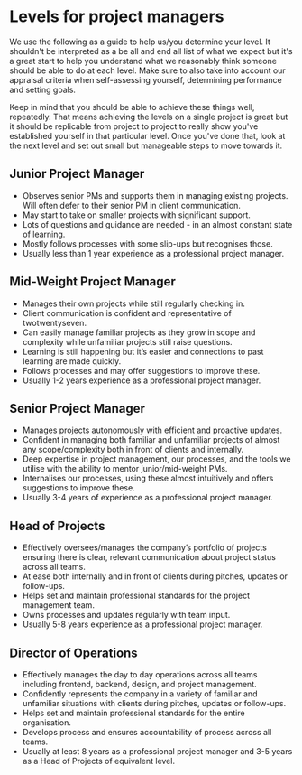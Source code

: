 # Levels for project managers

We use the following as a guide to help us/you determine your level. It shouldn't be interpreted as a be all and end all list of what we expect but it's a great start to help you understand what we reasonably think someone should be able to do at each level. Make sure to also take into account our appraisal criteria when self-assessing yourself, determining performance and setting goals. 

Keep in mind that you should be able to achieve these things well, repeatedly. That means achieving the levels on a single project is great but it should be replicable from project to project to really show you've established yourself in that particular level. Once you've done that, look at the next level and set out small but manageable steps to move towards it. 

## Junior Project Manager

* Observes senior PMs and supports them in managing existing projects. Will often defer to their senior PM in client communication. 
* May start to take on smaller projects with significant support. 
* Lots of questions and guidance are needed - in an almost constant state of learning. 
* Mostly follows processes with some slip-ups but recognises those.
* Usually less than 1 year experience as a professional project manager. 

## Mid-Weight Project Manager

* Manages their own projects while still regularly checking in. 
* Client communication is confident and representative of twotwentyseven.
* Can easily manage familiar projects as they grow in scope and complexity while unfamiliar projects still raise questions.
* Learning is still happening but it’s easier and connections to past learning are made quickly. 
* Follows processes and may offer suggestions to improve these. 
* Usually 1-2 years experience as a professional project manager. 

## Senior Project Manager

* Manages projects autonomously with efficient and proactive updates. 
* Confident in managing both familiar and unfamiliar projects of almost any scope/complexity both in front of clients and internally. 
* Deep expertise in project management, our processes, and the tools we utilise with the ability to mentor junior/mid-weight PMs.
* Internalises our processes, using these almost intuitively and offers suggestions to improve these.
* Usually 3-4 years of experience as a professional project manager. 

## Head of Projects

* Effectively oversees/manages the company’s portfolio of projects ensuring there is clear, relevant communication about project status across all teams. 
* At ease both internally and in front of clients during pitches, updates or follow-ups. 
* Helps set and maintain professional standards for the project management team.
* Owns processes and updates regularly with team input. 
* Usually 5-8 years experience as a professional project manager.

## Director of Operations

* Effectively manages the day to day operations across all teams including frontend, backend, design, and project management. 
* Confidently represents the company in a variety of familiar and unfamiliar situations with clients during pitches, updates or follow-ups. 
* Helps set and maintain professional standards for the entire organisation. 
* Develops process and ensures accountability of process across all teams.
* Usually at least 8 years as a professional project manager and 3-5 years as a Head of Projects of equivalent level. 
